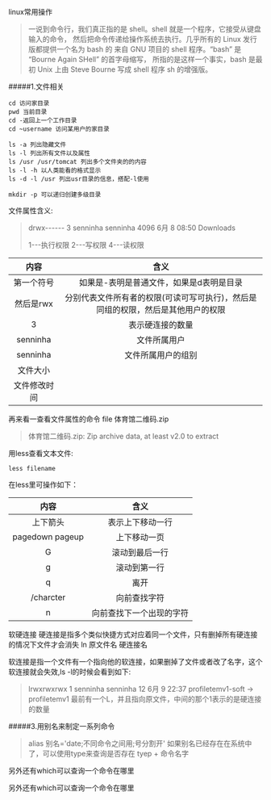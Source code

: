 linux常用操作
> 一说到命令行，我们真正指的是 shell。shell 就是一个程序，它接受从键盘输入的命令， 然后把命令传递给操作系统去执行。几乎所有的 Linux 发行版都提供一个名为 bash 的 来自 GNU 项目的 shell 程序。“bash” 是 “Bourne Again SHell” 的首字母缩写， 所指的是这样一个事实，bash 是最初 Unix 上由 Steve Bourne 写成 shell 程序 sh 的增强版。

#####1.文件相关
```
cd 访问家目录
pwd 当前目录
cd -返回上一个工作目录
cd ~username 访问某用户的家目录

ls -a 列出隐藏文件
ls -l 列出所有文件以及属性
ls /usr /usr/tomcat 列出多个文件夹的的内容
ls -l -h 以人类能看的格式显示
ls -d -l /usr 列出usr目录的信息，搭配-l使用

mkdir -p 可以递归创建多级目录
```

文件属性含义:
> drwx------ 3 senninha senninha   4096 6月   8 08:50 Downloads
>
> 1---执行权限  2---写权限  4---读权限

|  内容   |          含义           |
| :---: | :-------------------: |
| 第一个符号 | 如果是-表明是普通文件，如果是d表明是目录 |
|然后是rwx|分别代表文件所有者的权限(可读可写可执行)，然后是同组的权限，然后是其他用户的权限
|3|表示硬连接的数量|
|senninha|文件所属用户|
|senninha|文件所属用户的组别|
|文件大小||
|文件修改时间||

再来看一查看文件属性的命令
file 体育馆二维码.zip
> 体育馆二维码.zip: Zip archive data, at least v2.0 to extract

用less查看文本文件:

```
less filename
```
在less里可操作如下：

|       内容        |      含义      |
| :-------------: | :----------: |
|      上下箭头       |   表示上下移动一行   |
| pagedown pageup |    上下移动一页    |
|        G        |   滚动到最后一行    |
|        g        |    滚动到第一行    |
|        q        |      离开      |
|    /charcter    |    向前查找字符    |
|        n        | 向前查找下一个出现的字符 |

软硬连接
硬连接是指多个类似快捷方式对应着同一个文件，只有删掉所有硬连接的情况下文件才会消失
ln 原文件名 硬连接名

软连接是指一个文件有一个指向他的软连接，如果删掉了文件或者改了名字，这个软连接就会失效,ls -l的时候会看到如下:
> lrwxrwxrwx 1 senninha senninha  12 6月   9 22:37 profiletemv1-soft -> profiletemv1 
> 最前有一个L，并且指向原文件，中间的那个1表示的是硬连接的数量

#####3.用别名来制定一系列命令
> alias 别名='date;不同命令之间用;号分割开'
> 如果别名已经存在在系统中了，可以使用type来查询是否存在
> tyep + 命令名字

另外还有which可以查询一个命令在哪里

另外还有which可以查询一个命令在哪里
